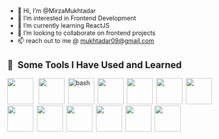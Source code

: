 - 👋 Hi, I’m @MirzaMukhtadar
- 👀 I’m interested in Frontend Development
- 🌱 I’m currently learning ReactJS
- 💞️ I’m looking to collaborate on frontend projects
- 📫 reach out to me @ mukhtadar09@gmail.com

<h2> 🚀 &nbsp;Some Tools I Have Used and Learned</h2>
<p align="left">

<img src="https://cdn.jsdelivr.net/gh/devicons/devicon@latest/icons/html5/html5-original-wordmark.svg" width="60" height="60" /> &nbsp;
<img src="https://cdn.jsdelivr.net/gh/devicons/devicon@latest/icons/css3/css3-original-wordmark.svg"  width="60" height="60" />&nbsp;
<img src="https://cdn.jsdelivr.net/gh/devicons/devicon@latest/icons/react/react-original.svg" alt="bash" width="60" height="60" />&nbsp;
 <img src="https://cdn.jsdelivr.net/gh/devicons/devicon@latest/icons/javascript/javascript-original.svg" width="60" height="60" />&nbsp;
 <img src="https://cdn.jsdelivr.net/gh/devicons/devicon@latest/icons/redux/redux-original.svg" width="60" height="60" />&nbsp;
 <img src="https://cdn.jsdelivr.net/gh/devicons/devicon@latest/icons/vscode/vscode-original.svg" width="60" height="60" />&nbsp;
   <img src="https://cdn.jsdelivr.net/gh/devicons/devicon@latest/icons/github/github-original-wordmark.svg" width="60" height="60" />&nbsp;
    <img src="https://cdn.jsdelivr.net/gh/devicons/devicon@latest/icons/tailwindcss/tailwindcss-original-wordmark.svg"  width="60" height="60" />&nbsp;
     <img src="https://cdn.jsdelivr.net/gh/devicons/devicon@latest/icons/bootstrap/bootstrap-original-wordmark.svg" width="60" height="60" />&nbsp;
      <img src="https://cdn.jsdelivr.net/gh/devicons/devicon@latest/icons/sass/sass-original.svg" width="60" height="60" />&nbsp;
        <img src="https://cdn.jsdelivr.net/gh/devicons/devicon@latest/icons/nodejs/nodejs-original.svg" width="60" height="60" />&nbsp;
       <img src="https://cdn.jsdelivr.net/gh/devicons/devicon@latest/icons/mongodb/mongodb-original.svg"  width="60" height="60" />&nbsp;
        <img src="https://cdn.jsdelivr.net/gh/devicons/devicon@latest/icons/git/git-original.svg"  width="60" height="60" />
          
          
          
          
          
          
          
                              
          
</p>


<!---
MirzaMukhtadar/MirzaMukhtadar is a ✨ special ✨ repository because its `README.md` (this file) appears on your GitHub profile.
You can click the Preview link to take a look at your changes.
--->
